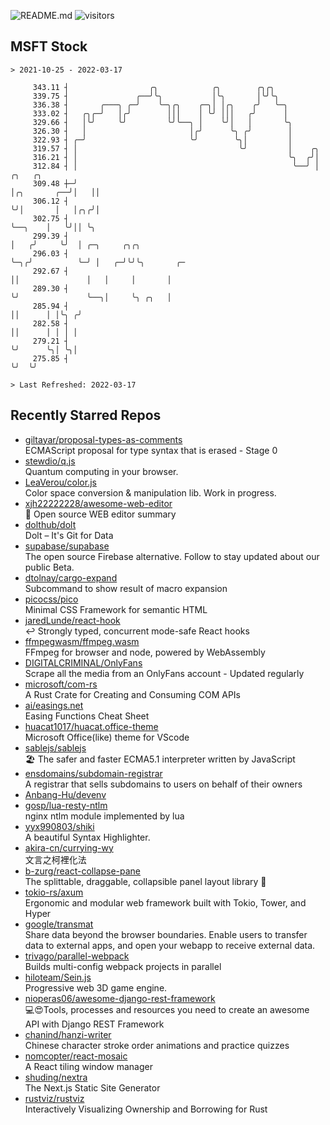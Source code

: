 ![README.md](https://github.com/Gerhut/Gerhut/workflows/README.md/badge.svg)
![visitors](https://visitors.vercel.app/Gerhut/Gerhut?token=8cf69d1f6813d272ef062726b6070c9be4ff72038cfe5a7ded7384a8da65d866)

## MSFT Stock

```
> 2021-10-25 - 2022-03-17

     343.11 ┤                  ╭╮            ╭╮        ╭╮╭╮                                                      
     339.75 ┤               ╭──╯╰╮           │╰╮       │╰╯╰╮                                                     
     336.38 ┤       ╭───╮ ╭─╯    ╰─╮╭╮    ╭─╮│ │╭╮    ╭╯   ╰─╮                                                   
     333.02 ┤   ╭╮╭─╯   │╭╯        │││    │ ╰╯ │││   ╭╯      │                                                   
     329.66 ┤   │╰╯     ╰╯         ╰╯╰──╮ │    ╰╯│   │       ╰╮                                                  
     326.30 ┤   │                       │╭╯      ╰╮ ╭╯        │                                                  
     322.93 ┤ ╭─╯                       ╰╯        ╰╮│         │                                                  
     319.57 ┤ │                                    ╰╯         │    ╭╮                                            
     316.21 ┤ │                                               ╰╮  ╭╯│                                            
     312.84 ┤ │                                                ╰──╯ │            ╭╮   ╭╮                         
     309.48 ┼─╯                                                     │╭╮       ╭──╯│   ││                         
     306.12 ┤                                                       ╰╯│       │   │╭╮╭╯│                         
     302.75 ┤                                                         ╰──╮    │   ╰╯││ ╰╮                        
     299.39 ┤                                                            │   ╭╯     ╰╯  │ ╭─╮     ╭╮╭╮           
     296.03 ┤                                                            ╰─╮╭╯          ╰─╯ │   ╭─╯╰╯╰╮       ╭─ 
     292.67 ┤                                                              ││               │   │     │       │  
     289.30 ┤                                                              ╰╯               ╰──╮│     ╰╮ ╭╮   │  
     285.94 ┤                                                                                  ││      │ │╰╮ ╭╯  
     282.58 ┤                                                                                  ││      │ │ │ │   
     279.21 ┤                                                                                  ╰╯      ╰╮│ ╰╮│   
     275.85 ┤                                                                                           ╰╯  ╰╯   

> Last Refreshed: 2022-03-17
```

## Recently Starred Repos

- [giltayar/proposal-types-as-comments](https://github.com/giltayar/proposal-types-as-comments)  
  ECMAScript proposal for type syntax that is erased - Stage 0
- [stewdio/q.js](https://github.com/stewdio/q.js)  
  Quantum computing in your browser.
- [LeaVerou/color.js](https://github.com/LeaVerou/color.js)  
  Color space conversion & manipulation lib. Work in progress.
- [xjh22222228/awesome-web-editor](https://github.com/xjh22222228/awesome-web-editor)  
  🔨  Open source WEB editor summary
- [dolthub/dolt](https://github.com/dolthub/dolt)  
  Dolt – It's Git for Data
- [supabase/supabase](https://github.com/supabase/supabase)  
  The open source Firebase alternative. Follow to stay updated about our public Beta.
- [dtolnay/cargo-expand](https://github.com/dtolnay/cargo-expand)  
  Subcommand to show result of macro expansion
- [picocss/pico](https://github.com/picocss/pico)  
  Minimal CSS Framework for semantic HTML
- [jaredLunde/react-hook](https://github.com/jaredLunde/react-hook)  
  ↩ Strongly typed, concurrent mode-safe React hooks
- [ffmpegwasm/ffmpeg.wasm](https://github.com/ffmpegwasm/ffmpeg.wasm)  
  FFmpeg for browser and node, powered by WebAssembly
- [DIGITALCRIMINAL/OnlyFans](https://github.com/DIGITALCRIMINAL/OnlyFans)  
  Scrape all the media from an OnlyFans account - Updated regularly
- [microsoft/com-rs](https://github.com/microsoft/com-rs)  
  A Rust Crate for Creating and Consuming COM APIs
- [ai/easings.net](https://github.com/ai/easings.net)  
  Easing Functions Cheat Sheet
- [huacat1017/huacat.office-theme](https://github.com/huacat1017/huacat.office-theme)  
  Microsoft Office(like) theme for VScode
- [sablejs/sablejs](https://github.com/sablejs/sablejs)  
  🏖️ The safer and faster ECMA5.1 interpreter written by JavaScript
- [ensdomains/subdomain-registrar](https://github.com/ensdomains/subdomain-registrar)  
  A registrar that sells subdomains to users on behalf of their owners
- [Anbang-Hu/devenv](https://github.com/Anbang-Hu/devenv)  
- [gosp/lua-resty-ntlm](https://github.com/gosp/lua-resty-ntlm)  
  nginx ntlm module implemented by lua
- [yyx990803/shiki](https://github.com/yyx990803/shiki)  
  A beautiful Syntax Highlighter.
- [akira-cn/currying-wy](https://github.com/akira-cn/currying-wy)  
  文言之柯裡化法
- [b-zurg/react-collapse-pane](https://github.com/b-zurg/react-collapse-pane)  
  The splittable, draggable, collapsible panel layout library 🎉
- [tokio-rs/axum](https://github.com/tokio-rs/axum)  
  Ergonomic and modular web framework built with Tokio, Tower, and Hyper
- [google/transmat](https://github.com/google/transmat)  
  Share data beyond the browser boundaries. Enable users to transfer data to external apps, and open your webapp to receive external data.
- [trivago/parallel-webpack](https://github.com/trivago/parallel-webpack)  
  Builds multi-config webpack projects in parallel
- [hiloteam/Sein.js](https://github.com/hiloteam/Sein.js)  
  Progressive web 3D game engine.
- [nioperas06/awesome-django-rest-framework](https://github.com/nioperas06/awesome-django-rest-framework)  
   💻😍Tools, processes and resources you need to create an awesome API with Django REST Framework
- [chanind/hanzi-writer](https://github.com/chanind/hanzi-writer)  
  Chinese character stroke order animations and practice quizzes
- [nomcopter/react-mosaic](https://github.com/nomcopter/react-mosaic)  
  A React tiling window manager
- [shuding/nextra](https://github.com/shuding/nextra)  
  The Next.js Static Site Generator
- [rustviz/rustviz](https://github.com/rustviz/rustviz)  
  Interactively Visualizing Ownership and Borrowing for Rust
